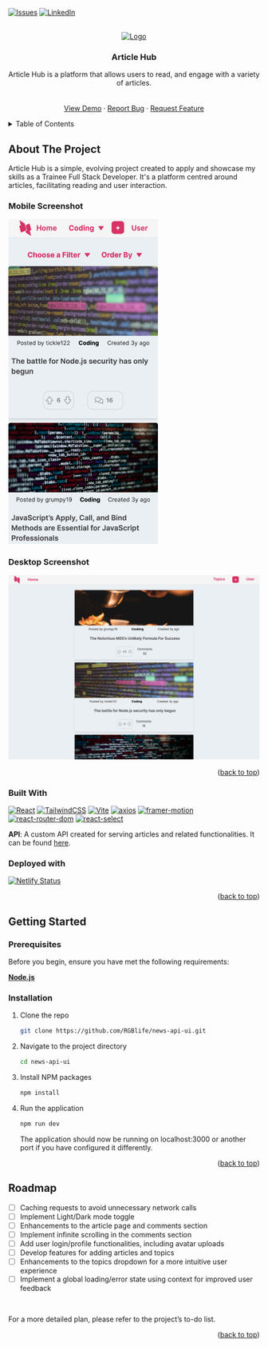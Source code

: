 <a name="readme-top"></a>

[![Issues](https://img.shields.io/github/issues/RGBlife/news-api-ui?style=for-the-badge)](https://github.com/RGBlife/news-api-ui/issues)
[![LinkedIn](https://img.shields.io/badge/-LinkedIn-black.svg?style=for-the-badge&logo=linkedin&colorB=555)](https://www.linkedin.com/in/bret-gomes/)

<br />

<div align="center">
  <a href="https://github.com/RGBlife/news-api-ui">
    <img src="https://api.iconify.design/iconamoon/news-duotone.svg?color=%231560bd" alt="Logo" width="80" height="80">
  </a>

<h3 align="center">Article Hub</h3>

  <p align="center">
    Article Hub is a platform that allows users to read, and engage with a variety of articles.
    <br />
    <br />
     <br />
    </strong>
    <a href="https://articlehub-ui.netlify.app/">View Demo</a>
    ·
    <a href="https://github.com/RGBlife/news-api-ui/issues">Report Bug</a>
    ·
    <a href="https://github.com/RGBlife/news-api-ui/issues">Request Feature</a>
  </p>
</div>

<details>
  <summary>Table of Contents</summary>
  <ol>
    <li>
      <a href="#about-the-project">About The Project</a>
      <ul>
        <li><a href="#screenshots">Screenshots</a></li>
        <li><a href="#built-with">Built With</a></li>
        <li><a href="#deployed-with">Deployed With</a></li>
      </ul>
    </li>
    <li>
      <a href="#getting-started">Getting Started</a>
      <ul>
        <li><a href="#prerequisites">Prerequisites</a></li>
        <li><a href="#installation">Installation</a></li>
      </ul>
    </li>
    <li><a href="#roadmap">Roadmap</a></li>
    <li><a href="#contributing">Contributing</a></li>
    <li><a href="#contact">Contact</a></li>
  </ol>
</details>

## About The Project

Article Hub is a simple, evolving project created to apply and showcase my skills as a Trainee Full Stack Developer. It's a platform centred around articles, facilitating reading and user interaction.

### Mobile Screenshot

<img src="./public/mobileview_iPhoneXR.png" alt="Screenshot of the Article Hub application on an iPhone XR" width="300px">

### Desktop Screenshot

<img src="./public/desktopview.png" alt="Screenshot of the Article Hub application on a desktop browser" width="800px">

<p align="right">(<a href="#readme-top">back to top</a>)</p>

### Built With

<div align="left">

[![React](https://img.shields.io/badge/React-20232A?style=for-the-badge&logo=react&logoColor=61DAFB)](https://reactjs.org/)
[![TailwindCSS](https://img.shields.io/badge/TailwindCSS-38B2AC?style=for-the-badge&logo=tailwind-css&logoColor=white)](https://tailwindcss.com/)
[![Vite](https://img.shields.io/badge/Vite-646CFF?style=for-the-badge&logo=vite&logoColor=white)](https://vitejs.dev/)
[![axios](https://img.shields.io/badge/axios-61DAFB?style=for-the-badge&logo=javascript&logoColor=white)](https://axios-http.com/)
[![framer-motion](https://img.shields.io/badge/framer--motion-0055FF?style=for-the-badge&logo=framer&logoColor=white)](https://www.framer.com/api/motion/)
[![react-router-dom](https://img.shields.io/badge/react--router--dom-CA4245?style=for-the-badge&logo=react-router&logoColor=white)](https://reactrouter.com/)
[![react-select](https://img.shields.io/badge/react--select-FF7F00?style=for-the-badge&logo=react&logoColor=white)](https://react-select.com/)

**API**: A custom API created for serving articles and related functionalities. It can be found [here](https://github.com/RGBlife/news-api).

</div>

### Deployed with

<div align="left">

<p><a href="https://app.netlify.com/sites/articlehub-ui/deploys"><img src="https://api.netlify.com/api/v1/badges/9f1689ae-30d4-4557-898c-f3188e289a0d/deploy-status" alt="Netlify Status" /></a></p>

</div>

<p align="right">(<a href="#readme-top">back to top</a>)</p>

## Getting Started

### Prerequisites

Before you begin, ensure you have met the following requirements:

**[Node.js](https://nodejs.org/)**

### Installation

1. Clone the repo
   ```sh
   git clone https://github.com/RGBlife/news-api-ui.git
   ```
2. Navigate to the project directory
   ```sh
   cd news-api-ui
   ```
3. Install NPM packages
   ```sh
   npm install
   ```
4. Run the application
   ```js
   npm run dev
   ```
   The application should now be running on localhost:3000 or another port if you have configured it differently.

<p align="right">(<a href="#readme-top">back to top</a>)</p>

## Roadmap

<div align="left">

- [ ] Caching requests to avoid unnecessary network calls
- [ ] Implement Light/Dark mode toggle
- [ ] Enhancements to the article page and comments section
- [ ] Implement infinite scrolling in the comments section
- [ ] Add user login/profile functionalities, including avatar uploads
- [ ] Develop features for adding articles and topics
- [ ] Enhancements to the topics dropdown for a more intuitive user experience
- [ ] Implement a global loading/error state using context for improved user feedback

</div>

<br>
<p align="left">For a more detailed plan, please refer to the project’s to-do list.</p>

<p align="right">(<a href="#readme-top">back to top</a>)</p>
